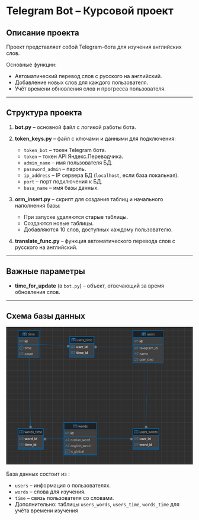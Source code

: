# Telegram Bot – Курсовой проект

## Описание проекта
Проект представляет собой Telegram-бота для изучения английских слов.

Основные функции:
- Автоматический перевод слов с русского на английский.
- Добавление новых слов для каждого пользователя.
- Учёт времени обновления слов и прогресса пользователя.

---

## Структура проекта

1. **bot.py** – основной файл с логикой работы бота.  
2. **token_keys.py** – файл с ключами и данными для подключения:
   - `token_bot` – токен Telegram бота.  
   - `token` – токен API Яндекс.Переводчика.  
   - `admin_name` – имя пользователя БД.  
   - `password_admin` – пароль.  
   - `ip_address` – IP сервера БД (`localhost`, если база локальная).  
   - `port` – порт подключения к БД.  
   - `basa_name` – имя базы данных.  

3. **orm_insert.py** – скрипт для создания таблиц и начального наполнения базы:
   - При запуске удаляются старые таблицы.  
   - Создаются новые таблицы.  
   - Добавляются 10 слов, доступных каждому пользователю.  

4. **translate_func.py** – функция автоматического перевода слов с русского на английский.

---

## Важные параметры
- **time_for_update** (в `bot.py`) – объект, отвечающий за время обновления слов.

---

## Схема базы данных

![Схема БД](schame/schm.png)

База данных состоит из :  
- `users` – информация о пользователях.  
- `words` – слова для изучения.  
- `time` – связь пользователя со словами.  
- Дополнительно: таблицы `users_words`, `users_time`, `words_time` для учёта времени изучения


